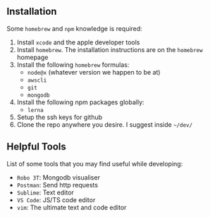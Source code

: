 ## Installation

Some `homebrew` and `npm` knowledge is required:

1. Install `xcode` and the apple developer tools
2. Install `homebrew`. The installation instructions are on the `homebrew` homepage
3. Install the following `homebrew` formulas:
   - `node@x` (whatever version we happen to be at)
   - `awscli`
   - `git`
   - `mongodb`
4. Install the following npm packages globally:
   - `lerna`
5. Setup the ssh keys for github
6. Clone the repo anywhere you desire. I suggest inside `~/dev/`

## Helpful Tools

List of some tools that you may find useful while developing:

- `Robo 3T`: Mongodb visualiser
- `Postman`: Send http requests
- `Sublime`: Text editor
- `VS Code`: JS/TS code editor
- `vim`: The ultimate text and code editor
